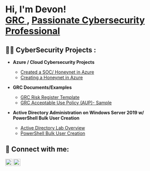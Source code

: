 <h1>Hi, I'm Devon! <br/><a href="https://www.linkedin.com/in/DevonDrouin/">GRC </a>, <a href="https://www.linkedin.com/in/DevonDrouin/">Passionate Cybersecurity Professional</a></a></h1>

<h2>👨‍💻 CyberSecurity Projects :</h2>

- <b> Azure / Cloud Cybersecurity Projects </b>
  - [Created a SOC/ Honeynet in Azure](https://github.com/DevonDrouin/Building-a-SOC-Honeynet-in-Azure)
  - [Creating a Honeynet in Azure](https://github.com/DevonDrouin/Creating-a-Honeynet-in-Azure-)

 - <b> GRC Documents/Examples</b>
   - [GRC Risk Register Template](https://github.com/DevonDrouin/Risk-Register-Template)
   - [GRC Acceptable Use Policy (AUP)- Sample](https://github.com/DevonDrouin/Acceptable-Use-Policy-AUP-/blob/main/README.md)
     
- <b> Active Directory Administration on Windows Server 2019 w/ PowerShell Bulk User Creation</b>
  - [Active Directory Lab Overview](https://github.com/DevonDrouin/Active-Directory-Lab-Setup)
  - [PowerShell Bulk User Creation](https://github.com/DevonDrouin/PowerShell-Bulk-User-Creation)
  
<h2> 🤳 Connect with me:</h2>

[<img align="left" alt="DevonDrouin | LinkedIn" width="22px" src="https://cdn.jsdelivr.net/npm/simple-icons@v3/icons/linkedin.svg" />][linkedin]
[<img align="left" alt="DevonDrouin | Instagram" width="22px" src="https://cdn.jsdelivr.net/npm/simple-icons@v3/icons/instagram.svg" />][instagram]


[twitter]: https://twitter.com/DevonDrouin
[youtube]: https://www.youtube.com/c/DevonDrouin
[instagram]: https://www.instagram.com/DMD_Devon/
[linkedin]: https://linkedin.com/in/DevonDrouin


